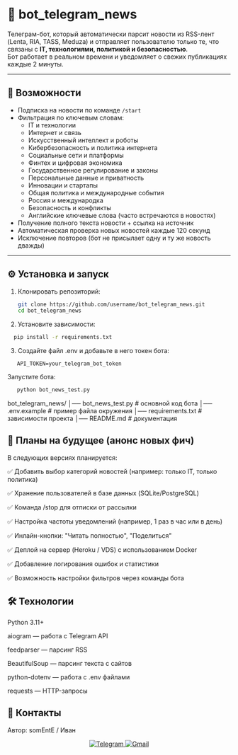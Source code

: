 # 🤖 bot_telegram_news

Телеграм-бот, который автоматически парсит новости из RSS-лент (Lenta, RIA, TASS, Meduza) и отправляет пользователю только те, что связаны с **IT, технологиями, политикой и безопасностью**.  
Бот работает в реальном времени и уведомляет о свежих публикациях каждые 2 минуты.

---

## 🚀 Возможности
- Подписка на новости по команде `/start`
- Фильтрация по ключевым словам:
  - IT и технологии
  - Интернет и связь
  - Искусственный интеллект и роботы
  - Кибербезопасность и политика интернета
  - Социальные сети и платформы
  - Финтех и цифровая экономика
  - Государственное регулирование и законы
  - Персональные данные и приватность
  - Инновации и стартапы
  - Общая политика и международные события
  - Россия и международка
  - Безопасность и конфликты
  - Английские ключевые слова (часто встречаются в новостях)
- Получение полного текста новости + ссылка на источник
- Автоматическая проверка новых новостей каждые 120 секунд
- Исключение повторов (бот не присылает одну и ту же новость дважды)

---

## ⚙️ Установка и запуск
1. Клонировать репозиторий:
   ```bash
   git clone https://github.com/username/bot_telegram_news.git
   cd bot_telegram_news
   ```
   
2. Установите зависимости:
 ```bash
   pip install -r requirements.txt
 ```

3. Создайте файл .env и добавьте в него токен бота:
 ```
    API_TOKEN=your_telegram_bot_token
 ```

Запустите бота:
 ```bash
    python bot_news_test.py
 ```

bot_telegram_news/
│── bot_news_test.py    # основной код бота
│── .env.example        # пример файла окружения
│── requirements.txt    # зависимости проекта
│── README.md           # документация

## 🔮 Планы на будущее (анонс новых фич)
В следующих версиях планируется:

✅ Добавить выбор категорий новостей (например: только IT, только политика)

✅ Хранение пользователей в базе данных (SQLite/PostgreSQL)

✅ Команда /stop для отписки от рассылки

✅ Настройка частоты уведомлений (например, 1 раз в час или в день)

✅ Инлайн-кнопки: "Читать полностью", "Поделиться"

✅ Деплой на сервер (Heroku / VDS) с использованием Docker

✅ Добавление логирования ошибок и статистики

✅ Возможность настройки фильтров через команды бота

## 🛠 Технологии
Python 3.11+

aiogram
 — работа с Telegram API

feedparser
 — парсинг RSS

BeautifulSoup
 — парсинг текста с сайтов

python-dotenv
 — работа с .env файлами

requests
 — HTTP-запросы

 ## 🤝 Контакты
 Автор: somEntE / Иван

 <p align="center">
 <a href="https://t.me/@s0mEntE">
   <img src="https://img.shields.io/badge/Telegram-0088CC?style=for-the-badge&logo=telegram&logoColor=white" alt="Telegram">
  </a>
  <a href="mailto:ivanginin14@gmail.com">
    <img src="https://img.shields.io/badge/Gmail-D14836?style=for-the-badge&logo=gmail&logoColor=white" alt="Gmail">
  </a>
</p>
